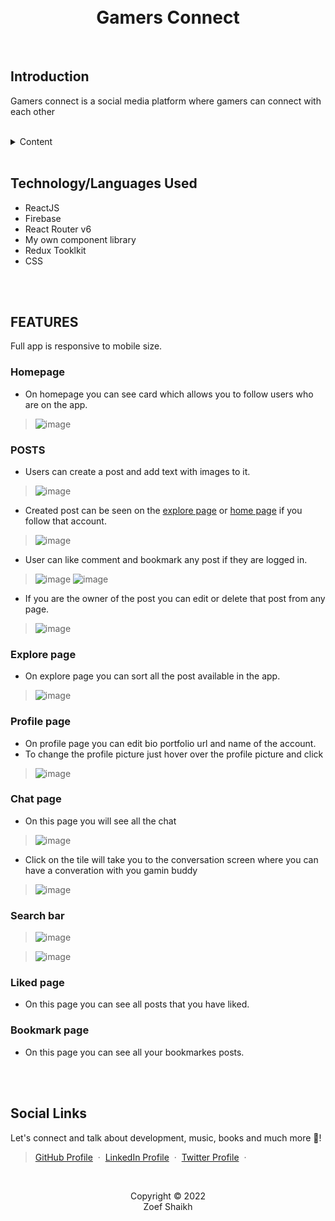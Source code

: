 <h1 align="center">
  <br />
  Gamers Connect 
</h1>

<br />

## **Introduction**

<p>
    Gamers connect is a social media platform where gamers can connect with each other
</p>
<br />
<details>
    <summary>Content</summary>
    <ol>
        <li><a href="#technology-languages-used">Technology/ Languages Used</a></li>
        <li><a href="#features">Features</a></li>
        <li><a href="#social-links">Social Links</a></li>
    </ol>
</details>

<br />

## **Technology/Languages Used**

-   ReactJS
-   Firebase
-   React Router v6
-   My own component library
-   Redux Tooklkit
-   CSS

<br />
<br />

## **FEATURES**

Full app is responsive to mobile size.

### Homepage
- On homepage you can see card which allows you to follow users who are on the app.
> ![image](https://user-images.githubusercontent.com/67889207/170026435-e80104c9-3a87-4fe0-a2c1-54449e5315c3.png)


### POSTS
- Users can create a post and add text with images to it.  
> ![image](https://user-images.githubusercontent.com/67889207/170023298-2c0fd18d-ec61-48d3-9ddb-d17b0e19a8b8.png)
- Created post can be seen on the [explore page](https://gamers-connect.netlify.app/explore) or [home page](https://gamers-connect.netlify.app/) if you follow that account. 
> ![image](https://user-images.githubusercontent.com/67889207/170023584-c586a06d-88d4-45f1-9011-2026d5a64bd1.png)
- User can like comment and bookmark any post if they are logged in.
> ![image](https://user-images.githubusercontent.com/67889207/170024389-a8fe5bf0-cf92-4e35-94ca-9317c2fa8c15.png)
> ![image](https://user-images.githubusercontent.com/67889207/170024419-d1361b34-59c1-4ce7-9506-529abeca0ad3.png)
- If you are the owner of the post you can edit or delete that post from any page.
> ![image](https://user-images.githubusercontent.com/67889207/170024676-4ee1819c-6004-4238-8ef0-a01eefcb4aff.png)


### Explore page
- On explore page you can sort all the post available in the app.
> ![image](https://user-images.githubusercontent.com/67889207/170025088-967ede92-6056-4a5c-9899-56f8ecf8b67c.png)

### Profile page
- On profile page you can edit bio portfolio url and name of the account.
- To change the profile picture just hover over the profile picture and click
> ![image](https://user-images.githubusercontent.com/67889207/170026286-e38864a9-9ffe-441c-9909-4fec61c394da.png)
 
### Chat page
- On this page you will see all the chat 
> ![image](https://user-images.githubusercontent.com/67889207/170027341-4b6ab84f-dc6f-47ef-b56e-d941b826456d.png)

- Click on the tile will take you to the conversation screen where you can have a converation with you gamin buddy
> ![image](https://user-images.githubusercontent.com/67889207/170027225-582ea092-a603-4482-8b1d-e7a61504cb25.png)


### Search bar
> ![image](https://user-images.githubusercontent.com/67889207/170027410-8a4edd77-7375-45d5-a5c9-22aad95496be.png)

> ![image](https://user-images.githubusercontent.com/67889207/170027466-f10c2fb1-ba3f-4107-8ac2-1fad6eb59f35.png)

### Liked page
- On this page you can see all posts that you have liked.

### Bookmark page
- On this page you can see all your bookmarkes posts.



<br />
<br />



## **Social Links**

Let's connect and talk about development, music, books and much more 🌠!

> [GitHub Profile](https://github.com/zoef-yt) &nbsp;&middot;&nbsp;
> [LinkedIn Profile](https://www.linkedin.com/in/zoef-shaikh-279340201/) &nbsp;&middot;&nbsp;
> [Twitter Profile](https://twitter.com/zoef_yt) &nbsp;&middot;&nbsp;

<br />

<p align="center">Copyright &copy; 2022 
  <br />
  Zoef Shaikh
</p>


